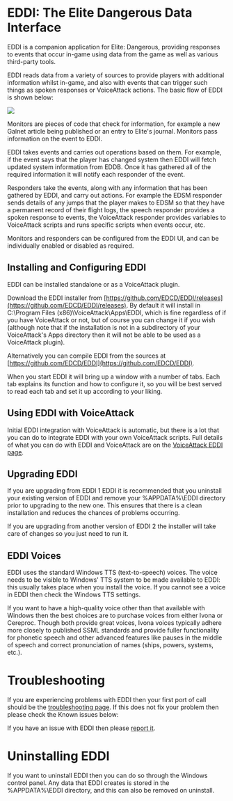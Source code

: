 ﻿# EDDI: The Elite Dangerous Data Interface

EDDI is a companion application for Elite: Dangerous, providing responses to events that occur in-game using data from the game as well as various third-party tools.

EDDI reads data from a variety of sources to provide players with additional information whilst in-game, and also with events that can trigger such things as spoken responses or VoiceAttack actions.  The basic flow of EDDI is shown below:

![](images/Architecture.png)

Monitors are pieces of code that check for information, for example a new Galnet article being published or an entry to Elite's journal.  Monitors pass information on the event to EDDI.

EDDI takes events and carries out operations based on them.  For example, if the event says that the player has changed system then EDDI will fetch updated system information from EDDB.  Once it has gathered all of the required information it will notify each responder of the event.

Responders take the events, along with any information that has been gathered by EDDI, and carry out actions.  For example the EDSM responder sends details of any jumps that the player makes to EDSM so that they have a permanent record of their flight logs, the speech responder provides a spoken response to events, the VoiceAttack responder provides variables to VoiceAttack scripts and runs specific scripts when events occur, etc.

Monitors and responders can be configured from the EDDI UI, and can be individually enabled or disabled as required.

## Installing and Configuring EDDI

EDDI can be installed standalone or as a VoiceAttack plugin.

Download the EDDI installer from [https://github.com/EDCD/EDDI/releases](https://github.com/EDCD/EDDI/releases).  By default it will install in C:\Program Files (x86)\VoiceAttack\Apps\EDDI, which is fine regardless of if you have VoiceAttack or not, but of course you can change it if you wish (although note that if the installation is not in a subdirectory of your VoiceAttack's Apps directory then it will not be able to be used as a VoiceAttack plugin).

Alternatively you can compile EDDI from the sources at [https://github.com/EDCD/EDDI](https://github.com/EDCD/EDDI).

When you start EDDI it will bring up a window with a number of tabs.  Each tab explains its function and how to configure it, so you will be best served to read each tab and set it up according to your liking.

## Using EDDI with VoiceAttack

Initial EDDI integration with VoiceAttack is automatic, but there is a lot that you can do to integrate EDDI with your own VoiceAttack scripts.  Full details of what you can do with EDDI and VoiceAttack are on the [VoiceAttack EDDI page](https://github.com/EDCD/EDDI/wiki/VoiceAttack-Integration).

## Upgrading EDDI

If you are upgrading from EDDI 1 EDDI it is recommended that you uninstall your existing version of EDDI and remove your %APPDATA%\EDDI directory prior to upgrading to the new one.  This ensures that there is a clean installation and reduces the chances of problems occurring.

If you are upgrading from another version of EDDI 2 the installer will take care of changes so you just need to run it.

## EDDI Voices

EDDI uses the standard Windows TTS (text-to-speech) voices.  The voice needs to be visible to Windows' TTS system to be made available to EDDI: this usually takes place when you install the voice.  If you cannot see a voice in EDDI then check the Windows TTS settings.

If you want to have a high-quality voice other than that available with Windows then the best choices are to purchase voices from either Ivona or Cereproc.  Though both provide great voices, Ivona voices typically adhere more closely to published SSML standards and provide fuller functionality for phonetic speech and other advanced features like pauses in the middle of speech and correct pronunciation of names (ships, powers, systems, etc.).

# Troubleshooting

If you are experiencing problems with EDDI then your first port of call should be the [troubleshooting page](https://github.com/EDCD/EDDI/blob/master/TROUBLESHOOTING.md).  If this does not fix your problem then please check the Known issues below:

If you have an issue with EDDI then please [report it](https://github.com/EDCD/EDDI/issues). 

# Uninstalling EDDI

If you want to uninstall EDDI then you can do so through the Windows control panel.  Any data that EDDI creates is stored in the %APPDATA%\EDDI directory, and this can also be removed on uninstall.
